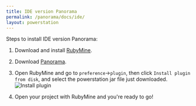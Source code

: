 ```yaml
---
title: IDE version Panorama
permalink: /panorama/docs/ide/
layout: powerstation
---
```


<div class="container" markdown="1">
<div class="row" markdown="1">
<div class="col-md-12" markdown="1">

Steps to install IDE version Panorama:


1. Download and install [RubyMine](https://www.jetbrains.com/ruby/).

2. Download [Panorama](https://plugins.jetbrains.com/plugin/11503-panorama).

3. Open RubyMine and go to `preference`->`plugin`, then click `Install plugin from disk`, and select the powerstation jar file just downloaded.<br/>
![Install plugin](../../screenshots/load_plugin.png)

4. Open your project with RubyMine and you're ready to go!

</div>
</div>
</div>
